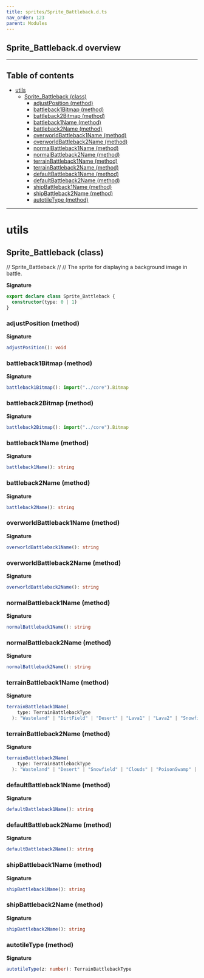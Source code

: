 ```yaml
---
title: sprites/Sprite_Battleback.d.ts
nav_order: 123
parent: Modules
---
```


## Sprite_Battleback.d overview

---

<h2 class="text-delta">Table of contents</h2>

- [utils](#utils)
  - [Sprite_Battleback (class)](#sprite_battleback-class)
    - [adjustPosition (method)](#adjustposition-method)
    - [battleback1Bitmap (method)](#battleback1bitmap-method)
    - [battleback2Bitmap (method)](#battleback2bitmap-method)
    - [battleback1Name (method)](#battleback1name-method)
    - [battleback2Name (method)](#battleback2name-method)
    - [overworldBattleback1Name (method)](#overworldbattleback1name-method)
    - [overworldBattleback2Name (method)](#overworldbattleback2name-method)
    - [normalBattleback1Name (method)](#normalbattleback1name-method)
    - [normalBattleback2Name (method)](#normalbattleback2name-method)
    - [terrainBattleback1Name (method)](#terrainbattleback1name-method)
    - [terrainBattleback2Name (method)](#terrainbattleback2name-method)
    - [defaultBattleback1Name (method)](#defaultbattleback1name-method)
    - [defaultBattleback2Name (method)](#defaultbattleback2name-method)
    - [shipBattleback1Name (method)](#shipbattleback1name-method)
    - [shipBattleback2Name (method)](#shipbattleback2name-method)
    - [autotileType (method)](#autotiletype-method)

---

# utils

## Sprite_Battleback (class)

// Sprite_Battleback
//
// The sprite for displaying a background image in battle.

**Signature**

```ts
export declare class Sprite_Battleback {
  constructor(type: 0 | 1)
}
```

### adjustPosition (method)

**Signature**

```ts
adjustPosition(): void
```

### battleback1Bitmap (method)

**Signature**

```ts
battleback1Bitmap(): import("../core").Bitmap
```

### battleback2Bitmap (method)

**Signature**

```ts
battleback2Bitmap(): import("../core").Bitmap
```

### battleback1Name (method)

**Signature**

```ts
battleback1Name(): string
```

### battleback2Name (method)

**Signature**

```ts
battleback2Name(): string
```

### overworldBattleback1Name (method)

**Signature**

```ts
overworldBattleback1Name(): string
```

### overworldBattleback2Name (method)

**Signature**

```ts
overworldBattleback2Name(): string
```

### normalBattleback1Name (method)

**Signature**

```ts
normalBattleback1Name(): string
```

### normalBattleback2Name (method)

**Signature**

```ts
normalBattleback2Name(): string
```

### terrainBattleback1Name (method)

**Signature**

```ts
terrainBattleback1Name(
    type: TerrainBattlebackType
  ): "Wasteland" | "DirtField" | "Desert" | "Lava1" | "Lava2" | "Snowfield" | "Clouds" | "PoisonSwamp" | null
```

### terrainBattleback2Name (method)

**Signature**

```ts
terrainBattleback2Name(
    type: TerrainBattlebackType
  ): "Wasteland" | "Desert" | "Snowfield" | "Clouds" | "PoisonSwamp" | "Forest" | "Cliff" | "Lava" | undefined
```

### defaultBattleback1Name (method)

**Signature**

```ts
defaultBattleback1Name(): string
```

### defaultBattleback2Name (method)

**Signature**

```ts
defaultBattleback2Name(): string
```

### shipBattleback1Name (method)

**Signature**

```ts
shipBattleback1Name(): string
```

### shipBattleback2Name (method)

**Signature**

```ts
shipBattleback2Name(): string
```

### autotileType (method)

**Signature**

```ts
autotileType(z: number): TerrainBattlebackType
```
